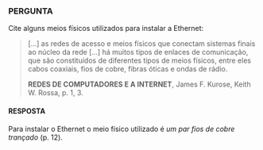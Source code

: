 ### PERGUNTA

Cite alguns meios físicos utilizados para instalar a Ethernet:

> [...] as redes de acesso e meios físicos que conectam sistemas finais ao núcleo da rede [...] há muitos tipos de enlaces de comunicação, que são constituídos de diferentes tipos de meios físicos, entre eles cabos coaxiais, fios de cobre, fibras óticas e ondas de rádio.
>
> **REDES DE COMPUTADORES E A INTERNET**, James F. Kurose, Keith W. Rossa, p. 1, 3.

#### RESPOSTA

Para instalar o Ethernet o meio físico utilizado é *um par fios de cobre trançado* (p. 12).
